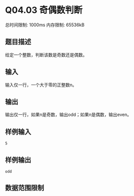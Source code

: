 # Q04.03 奇偶数判断

总时间限制: 1000ms 内存限制: 65536kB

## 题目描述   

给定一个整数，判断该数是奇数还是偶数。

## 输入   

输入仅一行，一个大于零的正整数n。

## 输出   

输出仅一行，如果n是奇数，输出odd；如果n是偶数，输出even。

## 样例输入

    5

## 样例输出

    odd

## 数据范围限制

